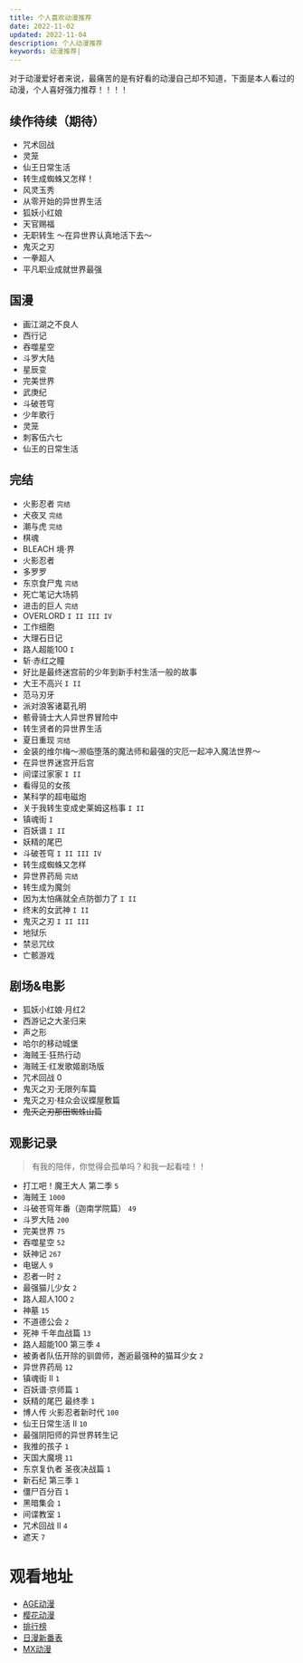 ```yaml
---
title: 个人喜欢动漫推荐
date: 2022-11-02
updated: 2022-11-04
description: 个人动漫推荐
keywords: 动漫推荐|
---
```


对于动漫爱好者来说，最痛苦的是有好看的动漫自己却不知道，下面是本人看过的动漫，个人喜好强力推荐！！！！

## 续作待续（期待）
- 咒术回战
- 灵笼
- 仙王日常生活
- 转生成蜘蛛又怎样！
- 风灵玉秀
- 从零开始的异世界生活
- 狐妖小红娘
- 天官赐福
- 无职转生 ～在异世界认真地活下去～
- 鬼灭之刃
- 一拳超人
- 平凡职业成就世界最强

## 国漫
- 画江湖之不良人
- 西行记
- 吞噬星空
- 斗罗大陆
- 星辰变
- 完美世界
- 武庚纪
- 斗破苍穹
- 少年歌行
- 灵笼
- 刺客伍六七
- 仙王的日常生活


## 完结
- 火影忍者 `完结`
- 犬夜叉 `完结`
- 潮与虎 `完结`
- 棋魂
- BLEACH 境·界
- 火影忍者
- 多罗罗
- 东京食尸鬼 `完结`
- 死亡笔记大场鸫
- 进击的巨人 `完结`
- OVERLORD `I II III IV`
- 工作细胞
- 大理石日记
- 路人超能100 `I`
- 斩·赤红之瞳
- 好比是最终迷宫前的少年到新手村生活一般的故事
- 大王不高兴 `I II`
- 范马刃牙
- 派对浪客诸葛孔明
- 骸骨骑士大人异世界冒险中
- 转生贤者的异世界生活
- 夏日重现 `完结`
- 金装的维尔梅～濒临堕落的魔法师和最强的灾厄一起冲入魔法世界～
- 在异世界迷宫开后宫
- 间谍过家家 `I II`
- 看得见的女孩
- 某科学的超电磁炮
- 关于我转生变成史莱姆这档事 `I II`
- 镇魂街 `I`
- 百妖谱 `I II`
- 妖精的尾巴
- 斗破苍穹 `I II III IV`
- 转生成蜘蛛又怎样
- 异世界药局 `完结`
- 转生成为魔剑
- 因为太怕痛就全点防御力了 `I II`
- 终末的女武神 `I II`
- 鬼灭之刃 `I II III`
- 地狱乐
- 禁忌咒纹
- 亡骸游戏


## 剧场&电影
- 狐妖小红娘·月红2
- 西游记之大圣归来
- 声之形
- 哈尔的移动城堡
- 海贼王·狂热行动
- 海贼王·红发歌姬剧场版
- 咒术回战 0
- 鬼灭之刃·无限列车篇
- 鬼灭之刃·柱众会议蝶屋敷篇
- ~~鬼灭之刃那田蜘蛛山篇~~

## 观影记录
> 有我的陪伴，你觉得会孤单吗？和我一起看哇！！
- 打工吧！魔王大人 第二季 `5`
- 海贼王 `1000`
- 斗破苍穹年番（迦南学院篇） `49`
- 斗罗大陆 `200`
- 完美世界 `75`
- 吞噬星空 `52`
- 妖神记 `267`
- 电锯人 `9`
- 忍者一时 `2`
- 最强猫儿少女 `2`
- 路人超人100 `2`
- 神墓 `15`
- 不道德公会 `2`
- 死神 千年血战篇 `13`
- 路人超能100 第三季 `4`
- 被勇者队伍开除的驯兽师，邂逅最强种的猫耳少女 `2`
- 异世界药局 `12`
- 镇魂街 II `1`
- 百妖谱·京师篇 `1`
- 妖精的尾巴 最终季 `1`
- 博人传 火影忍者新时代 `100`
- 仙王日常生活 II `10`
- 最强阴阳师的异世界转生记
- 我推的孩子 `1`
- 天国大魔境 `11`
- 东京复仇者 圣夜决战篇 `1`
- 新石纪 第三季 `1`
- 僵尸百分百 `1`
- 黑暗集会 `1`
- 间谍教室 `1`
- 咒术回战 II `4`
- 遮天 `7`



# 观看地址

- [AGE动漫](https://www.agemys.net/)
- [樱花动漫](http://www.yinghuacd.com/)
- [排行榜](https://www.agemys.net/rank)
- [日漫新番表](https://acgsecrets.hk/bangumi)
- [MX动漫](http://www.mxdm9.com/)
